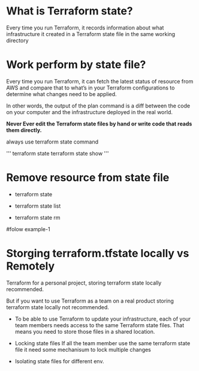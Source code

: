 # What is Terraform state?


Every time you run Terraform, it records information about what infrastructure it created in a Terraform state file in the same working directory 


# Work perform by state file?

Every time you run Terraform, it can fetch the latest status of resource from AWS and compare that to what’s in your Terraform configurations to determine what changes need to be applied.


In other words, the output of the plan command is a diff between the code on your computer and the infrastructure deployed in the real world.

__Never Ever edit the Terraform state files by hand or write code that reads them directly.__

always use terraform state command

'''
terraform state
terraform state show 
'''

# Remove resource from state file 

- terraform state

- terraform state list 

- terraform state rm 

#folow example-1


# Storging terraform.tfstate locally vs Remotely 

Terraform for a personal project, storing terraform state locally recommended.

But if you want to use Terraform as a team on a real product storing terraform state locally not recommended.



- To be able to use Terraform to update your infrastructure, each of your team members needs access to the same Terraform state files. 
That means you need to store those files in a shared location.

- Locking state files
If all the team member use the same terraform state file it need some mechanisum to lock multiple changes 

- Isolating state files 
for different env. 

